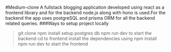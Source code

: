 #Medium-clone
A fullstack blogging application developed using react as a frontend library and for the backend node.js along with hono is used.For the backend the app uses postgreSQL and prisma ORM for all the backend related queries.
###Ways to setup project locally
>git clone
>npm install
>setup postgres db
>npm run dev to start the backend
>cd to frontend
>install the dependencies using npm install
>npm run dev to start the frontend
